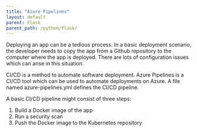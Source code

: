 ```yaml
---
title: "Azure Pipelines"
layout: default
parent: Flask
parent_path: /python/flask/
---
```

Deploying an app can be a tedious process. In a basic deployment scenario, the developer needs to copy the app from a Github repository to the computer where the app is deployed. There are lots of configuration issues which can arise in this situation.

CI/CD is a method to automate software deployment. Azure Pipelines is a CI/CD tool which can be used to automate deployments on Azure. A file named azure-pipelines.yml defines the CI/CD pipeline.

A basic CI/CD pipeline might consist of three steps:

1.	Build a Docker image of the app
2.	Run a security scan
3.	Push the Docker image to the Kubernetes repository
